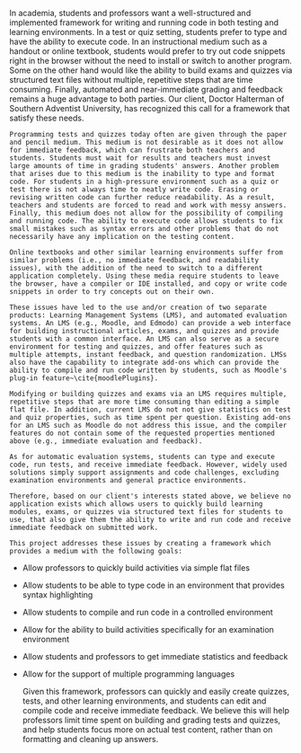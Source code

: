In academia, students and professors want a well-structured and implemented framework for writing and running code in both testing and learning environments. In a test or quiz setting, students prefer to type and have the ability to execute code. In an instructional medium such as a handout or online textbook, students would prefer to try out code snippets right in the browser without the need to install or switch to another program. Some on the other hand would like the ability to build exams and quizzes via structured text files without multiple, repetitive steps that are time consuming. Finally, automated and near-immediate grading and feedback remains a huge advantage to both parties.  Our client, Doctor Halterman of Southern Adventist University, has recognized this call for a framework that satisfy these needs.

	Programming tests and quizzes today often are given through the paper and pencil medium. This medium is not desirable as it does not allow for immediate feedback, which can frustrate both teachers and students. Students must wait for results and teachers must invest large amounts of time in grading students' answers. Another problem that arises due to this medium is the inability to type and format code. For students in a high-pressure environment such as a quiz or test there is not always time to neatly write code. Erasing or revising written code can further reduce readability. As a result, teachers and students are forced to read and work with messy answers. Finally, this medium does not allow for the possibility of compiling and running code. The ability to execute code allows students to fix small mistakes such as syntax errors and other problems that do not necessarily have any implication on the testing content.

	Online textbooks and other similar learning environments suffer from similar problems (i.e., no immediate feedback, and readability issues), with the addition of the need to switch to a different application completely. Using these media require students to leave the browser, have a compiler or IDE installed, and copy or write code snippets in order to try concepts out on their own.

	These issues have led to the use and/or creation of two separate products: Learning Management Systems (LMS), and automated evaluation systems. An LMS (e.g., Moodle, and Edmodo) can provide a web interface for building instructional articles, exams, and quizzes and provide students with a common interface. An LMS can also serve as a secure environment for testing and quizzes, and offer features such as multiple attempts, instant feedback, and question randomization. LMSs also have the capability to integrate add-ons which can provide the ability to compile and run code written by students, such as Moodle's plug-in feature~\cite{moodlePlugins}.

	Modifying or building quizzes and exams via an LMS requires multiple, repetitive steps that are more time consuming than editing a simple flat file. In addition, current LMS do not not give statistics on test and quiz properties, such as time spent per question. Existing add-ons for an LMS such as Moodle do not address this issue, and the compiler features do not contain some of the requested properties mentioned above (e.g., immediate evaluation and feedback).

	As for automatic evaluation systems, students can type and execute code, run tests, and receive immediate feedback. However, widely used solutions simply support assignments and code challenges, excluding examination environments and general practice environments.

	Therefore, based on our client's interests stated above, we believe no application exists which allows users to quickly build learning modules, exams, or quizzes via structured text files for students to use, that also give them the ability to write and run code and receive immediate feedback on submitted work.

	This project addresses these issues by creating a framework which provides a medium with the following goals:
 - Allow professors to quickly build activities via simple flat files
 - Allow students to be able to type code in an environment that provides syntax highlighting
 - Allow students to compile and run code in a controlled environment
 - Allow for the ability to build activities specifically for an examination environment 
 - Allow students and professors to get immediate statistics and feedback
 - Allow for the support of multiple programming languages


	Given this framework, professors can quickly and easily create quizzes, tests, and other learning environments, and students can edit and compile code and receive immediate feedback. We believe this will help professors limit time spent on building and grading tests and quizzes, and help students focus more on actual test content, rather than on formatting and cleaning up answers.
